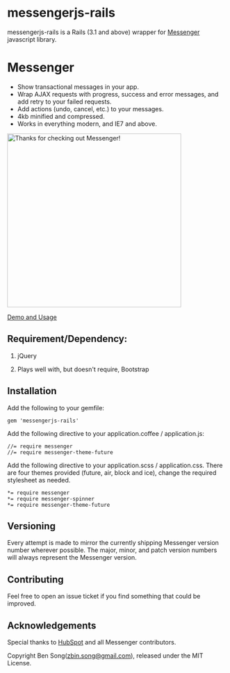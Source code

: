 # messengerjs-rails

messengerjs-rails is a Rails (3.1 and above) wrapper for [Messenger](http://github.hubspot.com/messenger/) javascript library.

# Messenger

- Show transactional messages in your app.
- Wrap AJAX requests with progress, success and error messages, and add retry to your failed requests.
- Add actions (undo, cancel, etc.) to your messages.
- 4kb minified and compressed.
- Works in everything modern, and IE7 and above.

<a href="http://hubspot.github.com/messenger">
  <img src="https://raw.github.com/HubSpot/messenger/f500e931fe7099da460aaf9b5c1013f377e40775/images/messenger_preview.png" title="Thanks for checking out Messenger!" width="400px" style="max-width: 400px"/>
</a>

[Demo and Usage](http://hubspot.github.com/messenger)

## Requirement/Dependency:

1. jQuery

2. Plays well with, but doesn't require, Bootstrap

## Installation

Add the following to your gemfile:

    gem 'messengerjs-rails'

Add the following directive to your application.coffee / application.js:

    //= require messenger
    //= require messenger-theme-future

Add the following directive to your application.scss / application.css. There are four themes provided (future, air, block and ice), change the required stylesheet as needed.

    *= require messenger
 	*= require messenger-spinner
 	*= require messenger-theme-future


## Versioning

Every attempt is made to mirror the currently shipping Messenger version number wherever possible.
The major, minor, and patch version numbers will always represent the Messenger version.

## Contributing

Feel free to open an issue ticket if you find something that could be improved.

## Acknowledgements

Special thanks to [HubSpot](http://dev.hubspot.com/) and all Messenger contributors.

Copyright Ben Song(zbin.song@gmail.com), released under the MIT License.

